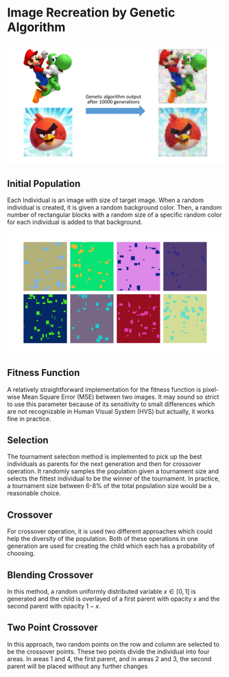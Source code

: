 # Image Recreation by Genetic Algorithm

<img src="resource/example.jpg" alt="Example">

## Initial Population

Each Individual is an image with size of target image. When a random individual is created, it is given a random background color. Then, a random number of rectangular blocks with a random size of a specific random color for each individual is added to that background.

<img src="resource/initial_population.png" alt="Example">

## Fitness Function

A relatively straightforward implementation for the fitness function is pixel-wise Mean Square Error (MSE) between two images. It may sound so strict to use this parameter because of its sensitivity to small differences which are not recognizable in Human Visual System (HVS) but actually, it works fine in practice.

## Selection

The tournament selection method is implemented to pick up the best individuals as parents for the next generation and then for crossover operation. It randomly samples the population given a tournament size and selects the fittest individual to be the winner of the tournament. In practice, a tournament size between 6-8% of the total population size would be a reasonable choice.

## Crossover

For crossover operation, it is used two different approaches which could help the diversity of the population. Both of these operations in one generation are used for creating the child which each has a probability of choosing.

## Blending Crossover

In this method, a random uniformly distributed variable $x \in [0, 1]$ is generated and the child is overlayed of a first parent with opacity $x$ and the second parent with opacity $1-x$.

## Two Point Crossover

In this approach, two random points on the row and column are selected to be the crossover points. These two points divide the individual into four areas. In areas 1 and 4, the first parent, and in areas 2 and 3, the second parent will be placed without any further changes
